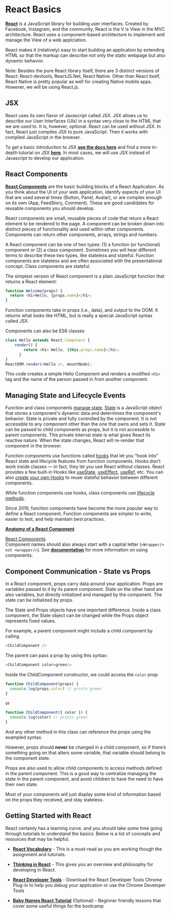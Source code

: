 # React Basics

[**React**](https://react.dev/) is a JavaScript library for building user interfaces. Created by Facebook, Instagram, and the community, React is the V is View in the MVC architecture. React uses a component-based architecture to implement and manage the View of a web applciation.

React makes it (relatively) easy to start building an application by extending HTML so that the markup can describe not only the static webpage but also dynamic behavior.

Note: Besides the pure React library itself, there are 3 distinct versions of React: React-devtools, ReactJS.Net, React Native. Other than React itself, React Native is pretty popular as well for creating Native mobile apps. However, we will be using React.js.

## JSX

React uses its own flavor of Javascript called JSX. JSX allows us to describe our User Interfaces (UIs) in a syntax very close to the HTML that we are used to. It is, however, optional. React can be used without JSX. In fact, React just compiles JSX to pure JavaScript. Then it works with compiled JavaScript in the browser.

To get a basic introduction to JSX [**see the docs here**](https://react.dev/learn/writing-markup-with-jsx) and find a more in-depth tutorial on JSX [**here**](https://react.dev/learn/writing-markup-with-jsx#the-rules-of-jsx). In most cases, we will use JSX instead of Javascript to develop our application.

## React Components

[**React Components**](https://www.freecodecamp.org/news/how-to-write-your-first-react-js-component-d728d759cabc/) are the basic building blocks of a React Application. As you think about the UI of your web application, identify aspects of your UI that are used several times (Button, Panel, Avatar), or are complex enough on its own (App, FeedStory, Comment). These are good candidates for reusable components you should develop.  

React components are small, reusable pieces of code that return a React element to be rendered to the page. A component can be broken down into distinct pieces of functionality and used within other components. Components can return other components, arrays, strings and numbers.

A React component can be one of two types: (1) a function (or functional) component or (2) a class component. Sometimes you will hear different terms to describe these two types, like stateless and stateful. Function components are stateless and are often associated with the presentational concept. Class components are stateful.

The simplest version of React component is a plain JavaScript function that returns a React element:

```Javascript
function Welcome(props) {
  return <h1>Hello, {props.name}</h1>;
}
```

Function components take in props (i.e., data), and output to the DOM. It returns what looks like HTML, but is really a special JavaScript syntax called JSX.

Components can also be ES6 classes

```Javascript
class Hello extends React.Component {
    render() {
        return <h1> Hello, {this.props.name}</h1>;
      }
} 
ReactDOM.render(<Hello />, mountNode);
```

This code creates a simple Hello Component and renders a modified `<h1>` tag and the name of the person passed in from another component.

## Managing State and Lifecycle Events

Function and class components [manage state](https://react.dev/learn/managing-state). [State](https://react.dev/learn/state-a-components-memory) is a JavaScript object that stores a component's dynamic data and determines the component's behavior. State is private and fully controlled by the component. It is not accessible to any component other than the one that owns and sets it. State can be passed to child components as props, but it is not accessible to parent components. This private internal state is what gives React its reactive nature. When the state changes, React will re-render that component in the browser.

Function components use functions called [hooks](https://react.dev/reference/react) that let you “hook into” React state and lifecycle features from function components. Hooks don’t work inside classes — in fact, they let you use React without classes. React provides a few built-in Hooks like [useState](https://react.dev/reference/react), [useEffect](https://react.dev/reference/react), [useRef](https://react.dev/reference/react), etc. You can also [create your own Hooks](https://react.dev/learn/reusing-logic-with-custom-hooks#extracting-your-own-custom-hook-from-a-component) to reuse stateful behavior between different components.

While function components use hooks, class components use [lifecycle methods](https://react.dev/reference/react/Component#adding-lifecycle-methods-to-a-class-component). 

Since 2019, function components have become the more popular way to define a React component. Function components are simpler to write, easier to test, and help maintain best practices.

[**Anatomy of a React Component**](https://codeburst.io/react-state-vs-props-explained-51beebd73b21)

[React Components](https://react.dev/learn/your-first-component)  
Component names should also always start with a capital letter (`<Wrapper/> not <wrapper/>`). See [**documentation**](https://react.dev/learn/your-first-component#using-a-component) for more information on using components.

## Component Communication - State vs Props

In a React component, props carry data around your application. Props are variables passed to it by its parent component. State on the other hand are also variables, but directly initialized and managed by the component. The state can be initialized by props.

The State and Props objects have one important difference. Inside a class component, the State object can be changed while the Props object represents fixed values.

For example, a parent component might include a child component by calling

```Javascript
<ChildComponent />
````

The parent can pass a prop by using this syntax:

```Javascript
<ChildComponent color=green/>
````

Inside the ChildComponent constructor, we could access the `color` prop:

```Javascript
function ChildComponent(props) {
  console.log(props.color) // prints green
}
````

or

```Javascript
function ChildComponent({ color }) {
  console.log(color) // prints green
}
```

And any other method in this class can reference the props using the exampled syntax.

However, props should **never** be changed in a child component, so if there’s something going on that alters some variable, that variable should belong to the component state.

Props are also used to allow child components to access methods defined in the parent component. This is a good way to centralize managing the state in the parent component, and avoid children to have the need to have their own state.

Most of your components will just display some kind of information based on the props they received, and stay stateless.

## Getting Started with React

React certainly has a learning curve, and you should take some time going through tutorials to understand the basics. Below is a list of concepts and resources that may be helpful.

- [**React Vocabulary**](https://reactjs.org/docs/glossary.html) - This is a must-read as you are working though the assignment and tutorials.

- [**Thinking in React**](https://react.dev/learn/thinking-in-react) - This gives you an overview and philosophy for developing in React.

- [**React Developer Tools**](https://react.dev/learn/react-developer-tools) - Download the React Developer Tools Chrome Plug-in to help you debug your application or use the Chrome Developer Tools

- [**Baby Names React Tutorial**](https://egghead.io/courses/build-a-name-picker-app-intro-to-react-hooks-context-api-1ded) (Optional) - Beginner friendly lessons that cover some useful things for the bootcamp
